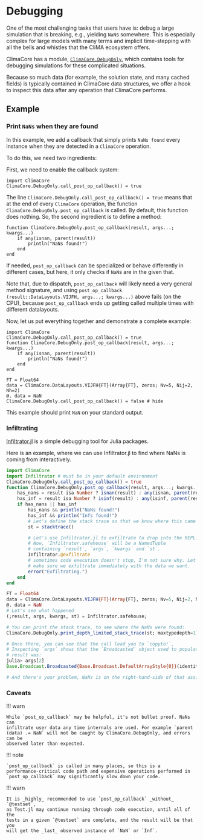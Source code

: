 # Debugging

One of the most challenging tasks that users have is: debug a large simulation
that is breaking, e.g., yielding `NaN`s somewhere. This is especially complex
for large models with many terms and implicit time-stepping with all the bells
and whistles that the CliMA ecosystem offers.

ClimaCore has a module, [`ClimaCore.DebugOnly`](@ref), which contains tools for
debugging simulations for these complicated situations.

Because so much data (for example, the solution state, and many cached fields)
is typically contained in ClimaCore data structures, we offer a hook to inspect
this data after any operation that ClimaCore performs.

## Example

### Print `NaNs` when they are found

In this example, we add a callback that simply prints `NaNs found` every
instance when they are detected in a `ClimaCore` operation.

To do this, we need two ingredients:

First, we need to enable the callback system:
```@example clima_debug
import ClimaCore
ClimaCore.DebugOnly.call_post_op_callback() = true
```

The line `ClimaCore.DebugOnly.call_post_op_callback() = true` means that at the
end of every `ClimaCore` operation, the function
`ClimaCore.DebugOnly.post_op_callback` is called. By default, this function does
nothing. So, the second ingredient is to define a method:
```@example clima_debug
function ClimaCore.DebugOnly.post_op_callback(result, args...; kwargs...)
    if any(isnan, parent(result))
        println("NaNs found!")
    end
end
```
If needed, `post_op_callback` can be specialized or behave differently in
different cases, but here, it only checks if `NaN`s are in the given that.

Note that, due to dispatch, `post_op_callback` will likely need a very general
method signature, and using `post_op_callback
(result::DataLayouts.VIJFH, args...; kwargs...)` above fails (on the CPU),
because `post_op_callback` ends up getting called multiple times with different
datalayouts.

Now, let us put everything together and demonstrate a complete example:

```@example clima_debug
import ClimaCore
ClimaCore.DebugOnly.call_post_op_callback() = true
function ClimaCore.DebugOnly.post_op_callback(result, args...; kwargs...)
    if any(isnan, parent(result))
        println("NaNs found!")
    end
end

FT = Float64
data = ClimaCore.DataLayouts.VIJFH{FT}(Array{FT}, zeros; Nv=5, Nij=2, Nh=2)
@. data = NaN
ClimaCore.DebugOnly.call_post_op_callback() = false # hide
```
This example should print `NaN` on your standard output.

### Infiltrating

[Infiltrator.jl](https://github.com/JuliaDebug/Infiltrator.jl) is a simple
debugging tool for Julia packages.

Here is an example, where we can use Infiltrator.jl to find where NaNs is coming
from interactively.

```julia
import ClimaCore
import Infiltrator # must be in your default environment
ClimaCore.DebugOnly.call_post_op_callback() = true
function ClimaCore.DebugOnly.post_op_callback(result, args...; kwargs...)
    has_nans = result isa Number ? isnan(result) : any(isnan, parent(result))
    has_inf = result isa Number ? isinf(result) : any(isinf, parent(result))
    if has_nans || has_inf
        has_nans && println("NaNs found!")
        has_inf && println("Infs found!")
        # Let's define the stack trace so that we know where this came from
        st = stacktrace()

        # Let's use Infiltrator.jl to exfiltrate to drop into the REPL.
        # Now, `Infiltrator.safehouse` will be a NamedTuple
        # containing `result`, `args`, `kwargs` and `st`.
        Infiltrator.@exfiltrate
        # sometimes code execution doesn't stop, I'm not sure why. Let's
        # make sure we exfiltrate immediately with the data we want.
        error("Exfiltrating.")
    end
end

FT = Float64
data = ClimaCore.DataLayouts.VIJFH{FT}(Array{FT}, zeros; Nv=5, Nij=2, Nh=2)
@. data = NaN
# Let's see what happened
(;result, args, kwargs, st) = Infiltrator.safehouse;

# You can print the stack trace, to see where the NaNs were found:
ClimaCore.DebugOnly.print_depth_limited_stack_trace(st; maxtypedepth=1)

# Once there, you can see that the call lead you to `copyto!`,
# Inspecting `args` shows that the `Broadcasted` object used to populate the
# result was:
julia> args[2]
Base.Broadcast.Broadcasted{Base.Broadcast.DefaultArrayStyle{0}}(identity, (NaN,))

# And there's your problem, NaNs is on the right-hand-side of that assignment.
```

### Caveats

!!! warn

    While `post_op_callback` may be helpful, it's not bullet proof. NaNs can
    infiltrate user data any time internals are used. For example `parent
    (data) .= NaN` will not be caught by ClimaCore.DebugOnly, and errors can be
    observed later than expected.

!!! note

    `post_op_callback` is called in many places, so this is a
    performance-critical code path and expensive operations performed in
    `post_op_callback` may significantly slow down your code.

!!! warn

    It is _highly_ recommended to use `post_op_callback` _without_ `@testset`,
    as Test.jl may continue running through code execution, until all of the
    tests in a given `@testset` are complete, and the result will be that you
    will get the _last_ observed instance of `NaN` or `Inf`.
